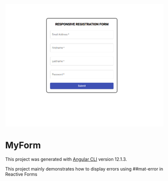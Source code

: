 ![form image](/src/assets/form.png)

# MyForm

This project was generated with [Angular CLI](https://github.com/angular/angular-cli) version 12.1.3.

This project mainly demonstrates how to display errors using ##mat-error in Reactive Forms
